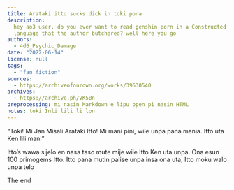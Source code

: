 ```yaml
---
title: Arataki itto sucks dick in toki pona
description:
  hey ao3 user, do you ever want to read genshin porn in a Constructed
  language that the author butchered? well here you go
authors:
  - 4d6_Psychic_Damage
date: "2022-06-14"
license: null
tags:
  - "fan fiction"
sources:
  - https://archiveofourown.org/works/39630540
archives:
  - https://archive.ph/VK5Bn
preprocessing: mi nasin Markdown e lipu open pi nasin HTML
notes: toki Inli lili li lon
---
```


“Toki! Mi Jan Misali Arataki Itto! Mi mani pini, wile unpa pana mania. Itto uta Ken lili mani”

Itto’s wawa sijelo en nasa taso mute mije wile Itto Ken uta unpa. Ona esun 100 primogems Itto. Itto pana mutin palise unpa insa ona uta, Itto moku walo unpa telo

The end

